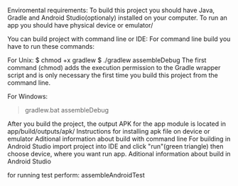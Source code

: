 Enviromental requirements: To build this project you should have Java, Gradle and Android Studio(optionaly) installed on your computer. To run an app you should have physical device or emulator/

You can build project with command line or IDE: For command line build you have to run these commands:

For Unix: 
$ chmod +x gradlew 
$ ./gradlew assembleDebug 
The first command (chmod) adds the execution permission to the Gradle wrapper script and is only necessary the first time you build this project from the command line.

For Windows: 
> gradlew.bat assembleDebug 

After you build the project, the output APK for the app module is located in app/build/outputs/apk/
Instructions for installing apk file on device or emulator
Aditional information about build with command line
For building in Android Studio import project into IDE and click "run"(green triangle) then choose device, where you want run app. Aditional information about build in Android Studio


for running test perform:
    assembleAndroidTest
